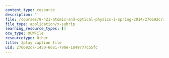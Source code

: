 ```yaml
---
content_type: resource
description: ''
file: /courses/8-421-atomic-and-optical-physics-i-spring-2014/276692c714506681790e1849777c55fc_r70MEz4cZFc.srt
file_type: application/x-subrip
learning_resource_types: []
ocw_type: OCWFile
resourcetype: Other
title: 3play caption file
uid: 276692c7-1450-6681-790e-1849777c55fc
---
```

